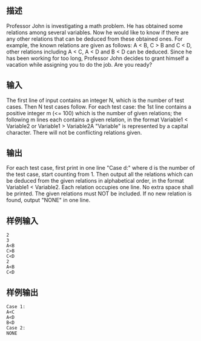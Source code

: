 ## 描述


Professor John is investigating a math problem. He has obtained some relations among several variables. Now he would like to know if there are any other relations that can be deduced from these obtained ones. For example, the known relations are given as follows: A < B, C > B and C < D, other relations including A < C, A < D and B < D can be deduced. Since he has been working for too long, Professor John decides to grant himself a vacation while assigning you to do the job. Are you ready?

## 输入


The first line of input contains an integer N, which is the number of test cases. Then N test cases follow. For each test case: the 1st line contains a positive integer m (<= 100) which is the number of given relations; the following m lines each contains a given relation, in the format Variable1 < Variable2 or Variable1 > Variable2A "Variable" is represented by a capital character. There will not be conflicting relations given.

## 输出


For each test case, first print in one line "Case d:" where d is the number of the test case, start counting from 1. Then output all the relations which can be deduced from the given relations in alphabetical order, in the format Variable1 < Variable2. Each relation occupies one line. No extra space shall be printed. The given relations must NOT be included. If no new relation is found, output "NONE" in one line.

## 样例输入


```
2
3
A<B
C>B
C<D
2
A<B
C<D

```


## 样例输出


```
Case 1:
A<C
A<D
B<D
Case 2:
NONE

```


